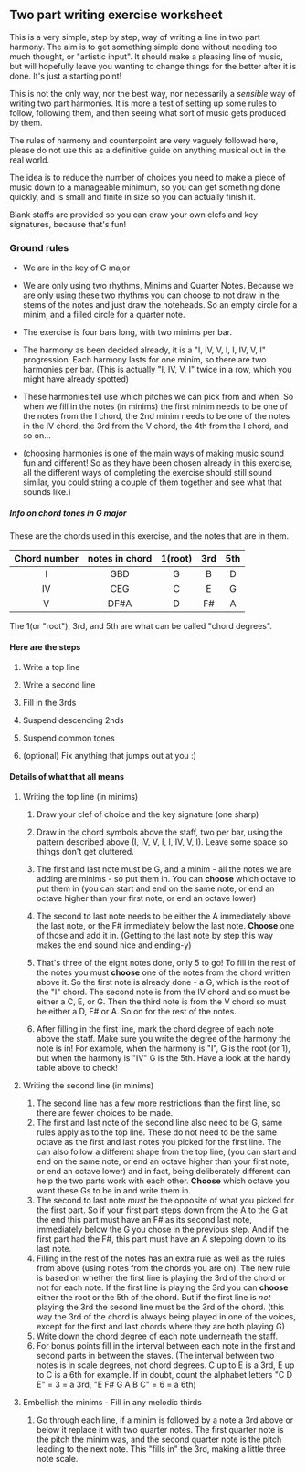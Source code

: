 ## Two part writing exercise worksheet

This is a very simple, step by step, way of writing a line in two part harmony. The aim is to get something simple done without needing too much thought, or "artistic input". It should make a pleasing line of music, but will hopefully leave you wanting to change things for the better after it is done. It's just a starting point!

This is not the only way, nor the best way, nor necessarily a *sensible* way of writing two part harmonies. It is more a test of setting up some rules to follow, following them, and then seeing what sort of music gets produced by them.

The rules of harmony and counterpoint are very vaguely followed here, please do not use this as a definitive guide on anything musical out in the real world.

The idea is to reduce the number of choices you need to make a piece of music down to a manageable minimum, so you can get something done quickly, and is small and finite in size so you can actually finish it.

Blank staffs are provided so you can draw your own clefs and key signatures, because that's fun!

### Ground rules

- We are in the key of G major

- We are only using two rhythms, Minims and Quarter Notes. Because we are only using these two rhythms you can choose to not draw in the stems of the notes and just draw the noteheads. So an empty circle for a minim, and a filled circle for a quarter note.

- The exercise is four bars long, with two minims per bar.

- The harmony as been decided already, it is a "I, IV, V, I, I, IV, V, I" progression. Each harmony lasts for one minim, so there are two harmonies per bar. (This is actually "I, IV, V, I" twice in a row, which you might have already spotted)

- These harmonies tell use which pitches we can pick from and when. So when we fill in the notes (in minims) the first minim needs to be one of the notes from the I chord, the 2nd minim needs to be one of the notes in the IV chord, the 3rd from the V chord, the 4th from the I chord, and so on...

- (choosing harmonies is one of the main ways of making music sound fun and different! So as they have been chosen already in this exercise, all the different ways of completing the exercise should still sound similar, you could string a couple of them together and see what that sounds like.)

##### Info on chord tones in G major

These are the chords used in this exercise, and the notes that are in them.

| Chord number | notes in chord | 1(root) | 3rd | 5th |
|:------------:|:--------------:|:-------:|:---:|:---:|
| I            | GBD            | G       | B   | D   |
| IV           | CEG            | C       | E   | G   |
| V            | DF#A           | D       | F#  | A   |

The 1(or "root"), 3rd, and 5th are what can be called "chord degrees".

#### Here are the steps

1. Write a top line

2. Write a second line

3. Fill in the 3rds

4. Suspend descending 2nds

5. Suspend common tones

6. (optional) Fix anything that jumps out at you :)  

#### Details of what that all means

1. Writing the top line (in minims)
   
   1. Draw your clef of choice and the key signature (one sharp)
   
   2. Draw in the chord symbols above the staff, two per bar, using the pattern described above (I, IV, V, I, I, IV, V, I). Leave some space so things don't get cluttered.
   
   3. The first and last note must be G, and a minim - all the notes we are adding are minims - so put them in. You can **choose** which octave to put them in (you can start and end on the same note, or end an octave higher than your first note, or end an octave lower)
   
   4. The second to last note needs to be either the A immediately above the last note, or the F# immediately below the last note. **Choose** one of those and add it in. (Getting to the last note by step this way makes the end sound nice and  ending-y)
   
   5. That's three of the eight notes done, only 5 to go! To fill in the rest of the notes you must **choose** one of the notes from the chord written above it. So the first note is already done - a G, which is the root of the "I" chord. The second note is from the IV chord and so must be either a C, E, or G. Then the third note is from the V chord so must be either a D, F# or A. So on for the rest of the notes.
   
   6. After filling in the first line, mark the chord degree of each note above the staff. Make sure you write the degree of the harmony the note is in! For example, when the harmony is "I", G is the root (or 1), but when the harmony is "IV" G is the 5th. Have a look at the handy table above to check!

2. Writing the second line (in minims)
   
   1. The second line has a few more restrictions than the first line, so there are fewer choices to be made.
   2. The first and last note of the second line also need to be G, same rules apply as to the top line. These do not need to be the same octave as the first and last notes you picked for the first line. The can also follow a different shape from the top line, (you can start and end on the same note, or end an octave higher than your first note, or end an octave lower) and in fact, being deliberately different can help the two parts work with each other. **Choose** which octave you want these Gs to be in and write them in.
   3. The second to last note *must* be the opposite of what you picked for the first part. So if your first part steps down from the A to the G at the end this part must have an F# as its second last note, immediately below the G you chose in the previous step. And if the first part had the F#, this part must have an A stepping down to its last note.
   4. Filling in the rest of the notes has an extra rule as well as the rules from above (using notes from the chords you are on). The new rule is based on whether the first line is playing the 3rd of the chord or not for each note. If the first line is playing the 3rd you can **choose** either the root or the 5th of the chord. But if the first line is *not* playing the 3rd the second line must be the 3rd of the chord. (this way the 3rd of the chord is always being played in one of the voices, except for the first and last chords where they are both playing G)
   5. Write down the chord degree of each note underneath the staff.
   6. For bonus points fill in the interval between each note in the first and second parts in between the staves. (The interval between two notes is in scale degrees, not chord degrees. C up to E is a 3rd, E up to C is a 6th for example. If in doubt, count the alphabet letters "C D E" = 3 = a 3rd, "E F# G A B C" = 6 = a 6th)

3. Embellish the minims - Fill in any melodic thirds
   
   1. Go through each line, if a minim is followed by a note a 3rd above or below it replace it with two quarter notes. The first quarter note is the pitch the minim was, and the second quarter note is the pitch leading to the next note. This "fills in" the 3rd, making a little three note scale.
